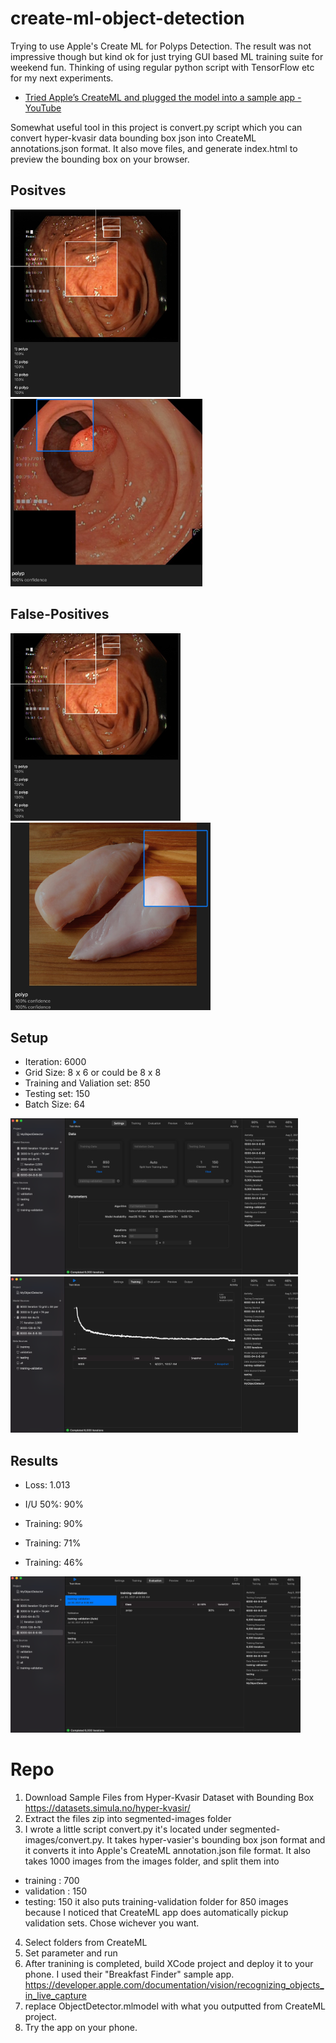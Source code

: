 # create-ml-object-detection

Trying to use Apple's Create ML for Polyps Detection. The result was not impressive though but kind ok for just trying GUI based ML training suite for weekend fun. Thinking of using regular python script with TensorFlow etc for my next experiments.

- [Tried Apple’s CreateML and plugged the model into a sample app - YouTube](https://www.youtube.com/watch?v=GF25mYBaoRk) 

Somewhat useful tool in this project is convert.py script which you can convert hyper-kvasir data bounding box json into CreateML annotations.json format. It also move files, and generate index.html to preview the bounding box on your browser.

## Positves

<img src="https://raw.githubusercontent.com/kiichi/create-ml-object-detection/main/results/review-polyps1.jpg" height=300/> <img src="https://raw.githubusercontent.com/kiichi/create-ml-object-detection/main/results/review-polyps2.jpg" height=300/>

## False-Positives

<img src="https://raw.githubusercontent.com/kiichi/create-ml-object-detection/main/results/review-not-polyps.jpg" height=300/> <img src="https://raw.githubusercontent.com/kiichi/create-ml-object-detection/main/results/review-chiken.jpg" height=300/>



## Setup

- Iteration: 6000
- Grid Size: 8 x 6 or could be 8 x 8
- Training and Valiation set: 850
- Testing set: 150
- Batch Size: 64

<img src="https://raw.githubusercontent.com/kiichi/create-ml-object-detection/main/results/settings.png" height=250/> <img src="https://raw.githubusercontent.com/kiichi/create-ml-object-detection/main/results/training.png" height=250/>


## Results

- Loss: 1.013
- I/U 50%: 90%

- Training: 90%
- Training: 71%
- Training: 46%

<img src="https://raw.githubusercontent.com/kiichi/create-ml-object-detection/main/results/evaluation.png" height=250/>

# Repo

1. Download Sample Files from Hyper-Kvasir Dataset with Bounding Box https://datasets.simula.no/hyper-kvasir/ 
2. Extract the files zip into segmented-images folder 
2. I wrote a little script convert.py it's located under segmented-images/convert.py. It takes hyper-vasier's bounding box json format and it converts it into Apple's CreateML annotation.json file format. It also takes 1000 images from the images folder, and split them into
- training : 700
- validation : 150
- testing: 150
it also puts training-validation folder for 850 images because I noticed that CreateML app does automatically pickup validation sets. Chose wichever you want.
4. Select folders from CreateML
5. Set parameter and run
6. After tranining is completed, build XCode project and deploy it to your phone. I used their "Breakfast Finder" sample app.
https://developer.apple.com/documentation/vision/recognizing_objects_in_live_capture
7. replace ObjectDetector.mlmodel with what you outputted from CreateML project.
8. Try the app on your phone.
